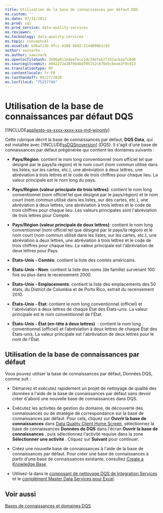 ```yaml
---
title: Utilisation de la base de connaissances par défaut DQS
ms.custom: ''
ms.date: 07/31/2012
ms.prod: sql
ms.prod_service: data-quality-services
ms.reviewer: ''
ms.technology: data-quality-services
ms.topic: conceptual
ms.assetid: b36af13b-9fcc-4168-bb92-214d600b1c93
author: swinarko
ms.author: sawinark
ms.openlocfilehash: 2696a911edeefecc1dc34efeb77351acbaafc0d8
ms.sourcegitcommit: e042272a38fb646df05152c676e5cbeae3f9cd13
ms.translationtype: MT
ms.contentlocale: fr-FR
ms.lasthandoff: 04/27/2020
ms.locfileid: "75257746"
---
```

# <a name="using-the-dqs-default-knowledge-base"></a>Utilisation de la base de connaissances par défaut DQS

[!INCLUDE[appliesto-ss-xxxx-xxxx-xxx-md-winonly](../includes/appliesto-ss-xxxx-xxxx-xxx-md-winonly.md)]

  Cette rubrique décrit la base de connaissances par défaut, **DQS Data**, qui est installée avec [!INCLUDE[ssDQSnoversion](../includes/ssdqsnoversion-md.md)] (DQS). Il s'agit d'une base de connaissances par défaut prégénérée qui contient les domaines suivants :  
  
-   **Pays/Région**: contient le nom long conventionnel (nom officiel tel que désigné par le pays/la région) et le nom court (nom commun utilisé dans les listes, sur les cartes, etc.), une abréviation à deux lettres, une abréviation à trois lettres et le code de trois chiffres pour chaque lieu.  La valeur principale est le nom long du pays.  
  
-   **Pays/Région (valeur principale de trois lettres)**: contient le nom long conventionnel (nom officiel tel que désigné par le pays/région) et le nom court (nom commun utilisé dans les listes, sur des cartes, etc.), une abréviation à deux lettres, une abréviation à trois lettres et le code de trois chiffres pour chaque lieu.  Les valeurs principales sont l'abréviation de trois lettres pour Compté.  
  
-   **Pays/Région (valeur principale de deux lettres)**: contient le nom long conventionnel (nom officiel tel que désigné par le pays/la région) et le nom court (nom commun utilisé dans les listes, sur les cartes, etc.), une abréviation à deux lettres, une abréviation à trois lettres et le code de trois chiffres pour chaque lieu.  La valeur principale est l'abréviation de deux lettres pour Pays.  
  
-   **États-Unis - Comtés**: contient la liste des comtés américains.  
  
-   **États-Unis - Nom**: contient la liste des noms (de famille) survenant 100 fois ou plus dans le recensement 2000.  
  
-   **États-Unis - Emplacements**: contient la liste des emplacements des 50 états, du District de Columbia et de Porto Rico, extrait du recensement 2010.  
  
-   **États-Unis - État**: contient le nom long conventionnel (officiel) et l'abréviation à deux lettres de chaque État des États-unis. La valeur principale est le nom conventionnel de l'État.  
  
-   **États-Unis - État (en-tête à deux lettres)**  : contient le nom long conventionnel (officiel) et l’abréviation à deux lettres de chaque État des États-unis. La valeur principale est l'abréviation de deux lettres pour le nom de l'État.  
  
## <a name="using-the-default-knowledge-base"></a>Utilisation de la base de connaissances par défaut  
 Vous pouvez utiliser la base de connaissances par défaut, Données DQS, comme suit :  
  
-   Démarrez et exécutez rapidement un projet de nettoyage de qualité des données à l'aide de la base de connaissances par défaut sans devoir créer d'abord une nouvelle base de connaissances dans DQS.  
  
-   Exécutez les activités de gestion du domaine, de découverte des connaissances ou de stratégie de correspondance sur la base de connaissances par défaut. Pour cela, cliquez sur **Ouvrir la base de connaissances** dans [Data Quality Client Home Screen](../data-quality-services/data-quality-client-home-screen.md), sélectionnez la base de connaissances **Données de DQS** dans l'écran **Ouvrir la base de connaissances** , puis sélectionnez l'activité requise dans la zone **Sélectionner une activité** . Cliquez sur **Suivant** pour continuer.  
  
-   Créez une nouvelle base de connaissances à l'aide de la base de connaissances par défaut. Pour créer une base de connaissances à partir d'une base de connaissances existante, consultez [Create a Knowledge Base](../data-quality-services/create-a-knowledge-base.md).  
  
-   Utilisez-la dans le [composant de nettoyage DQS de Integration Services](https://go.microsoft.com/fwlink/?LinkId=238830) et le [complément Master Data Services pour Excel](../master-data-services/microsoft-excel-add-in/data-quality-matching-in-the-mds-add-in-for-excel.md).  
  
## <a name="see-also"></a>Voir aussi  
 [Bases de connaissances et domaines DQS](../data-quality-services/dqs-knowledge-bases-and-domains.md)  
  
  
